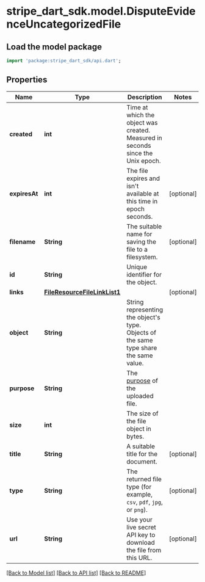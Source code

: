 # stripe_dart_sdk.model.DisputeEvidenceUncategorizedFile

## Load the model package
```dart
import 'package:stripe_dart_sdk/api.dart';
```

## Properties
Name | Type | Description | Notes
------------ | ------------- | ------------- | -------------
**created** | **int** | Time at which the object was created. Measured in seconds since the Unix epoch. | 
**expiresAt** | **int** | The file expires and isn't available at this time in epoch seconds. | [optional] 
**filename** | **String** | The suitable name for saving the file to a filesystem. | [optional] 
**id** | **String** | Unique identifier for the object. | 
**links** | [**FileResourceFileLinkList1**](FileResourceFileLinkList1.md) |  | [optional] 
**object** | **String** | String representing the object's type. Objects of the same type share the same value. | 
**purpose** | **String** | The [purpose](https://stripe.com/docs/file-upload#uploading-a-file) of the uploaded file. | 
**size** | **int** | The size of the file object in bytes. | 
**title** | **String** | A suitable title for the document. | [optional] 
**type** | **String** | The returned file type (for example, `csv`, `pdf`, `jpg`, or `png`). | [optional] 
**url** | **String** | Use your live secret API key to download the file from this URL. | [optional] 

[[Back to Model list]](../README.md#documentation-for-models) [[Back to API list]](../README.md#documentation-for-api-endpoints) [[Back to README]](../README.md)


